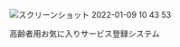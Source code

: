 ![スクリーンショット 2022-01-09 10 43 53](https://user-images.githubusercontent.com/86862665/148665990-e3b3e8e5-1218-4dcf-b798-8c73029b4a60.png)

高齢者用お気に入りサービス登録システム
